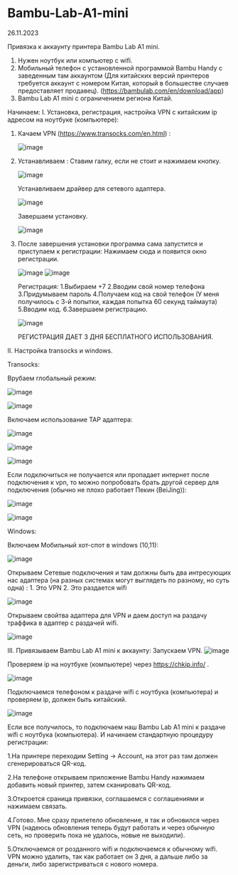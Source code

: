 # Bambu-Lab-A1-mini

26.11.2023

Привязка к аккаунту принтера Bambu Lab A1 mini.

1. Нужен ноутбук или компьютер с wifi.
2. Мобильный телефон с установленной программой Bambu Handy с заведенным там аккаунтом (Для китайских версий принтеров требуется аккаунт с номером Китая, который в большестве случаев предоставляет продавец). (https://bambulab.com/en/download/app)
3. Bambu Lab A1 mini c ограничением региона Китай.

Начинаем:
I. Установка, регистрация, настройка VPN с китайским ip адресом на ноутбуке (компьютере):
   
   1. Качаем VPN (https://www.transocks.com/en.html) :
      
      ![image](https://github.com/Jello146/Bambu-Lab-A1-mini/assets/34299327/7f76c729-91bd-4c36-90ef-49485fb85aaa)
      
   2. Устанавливаем :
      Ставим галку, если не стоит и нажимаем кнопку.
      
      ![image](https://github.com/Jello146/Bambu-Lab-A1-mini/assets/34299327/c9685022-8695-40eb-b37b-4ec258e0825d)
      
      Устанавливаем драйвер для сетевого адаптера.
      
      ![image](https://github.com/Jello146/Bambu-Lab-A1-mini/assets/34299327/7766a1ef-ac3f-44ba-871b-10c1df2215e0)
      
      Завершаем установку.
      
      ![image](https://github.com/Jello146/Bambu-Lab-A1-mini/assets/34299327/6f2c6bd4-9839-411e-a98f-c91f2e9ea654)
      
   3. После завершения установки программа сама запустится и приступаем к регистрации:
      Нажимаем сюда и появится окно регистрации.
      
      ![image](https://github.com/Jello146/Bambu-Lab-A1-mini/assets/34299327/1bc18f7d-0d63-48f7-b89b-9ac0bef7090b)
      ![image](https://github.com/Jello146/Bambu-Lab-A1-mini/assets/34299327/0659da6c-b213-4807-9acf-ee7dc69f51bc)
      
      Регистрация:
        1.Выбираем +7
        2.Вводим свой номер телефона
        3.Придумываем пароль
        4.Получаем код на свой телефон (У меня получилось с 3-й попытки, каждая попытка 60 секунд таймаута)
        5.Вводим код.
        6.Завершаем регистрацию.
      
      ![image](https://github.com/Jello146/Bambu-Lab-A1-mini/assets/34299327/f806546f-53a0-471c-ba16-bcb5e566f837)

      РЕГИСТРАЦИЯ ДАЕТ 3 ДНЯ БЕСПЛАТНОГО ИСПОЛЬЗОВАНИЯ.

II. Настройка transocks и windows.

   Transocks:
  
   Врубаем глобальный режим:
  
   ![image](https://github.com/Jello146/Bambu-Lab-A1-mini/assets/34299327/89d1bf11-40b3-4cda-b051-29d37356ad68)

   ![image](https://github.com/Jello146/Bambu-Lab-A1-mini/assets/34299327/525e52e0-9a17-48d3-a969-e238d254fdf2)

   Включаем использование TAP адаптера:

   ![image](https://github.com/Jello146/Bambu-Lab-A1-mini/assets/34299327/71d518d2-2b95-4c33-b308-1ae33bab1729)

   ![image](https://github.com/Jello146/Bambu-Lab-A1-mini/assets/34299327/2409fec9-0af1-4927-a7ff-e0705b6d642c)

   ![image](https://github.com/Jello146/Bambu-Lab-A1-mini/assets/34299327/6000f9c8-c2e3-448b-9745-13569255183d)

   Если подключиться не получается или пропадает интернет после подключения к vpn, то можно попробовать брать другой сервер для подключения (обычно не плохо работает Пекин (BeiJing)):
   
   ![image](https://github.com/Jello146/Bambu-Lab-A1-mini/assets/34299327/a0897fd5-17db-42ec-8a7e-7118004d257d)

   ![image](https://github.com/Jello146/Bambu-Lab-A1-mini/assets/34299327/9ae5fe9a-92a1-4953-bd35-78ec30b06591)


   Windows:
   
   Включаем Мобильный xoт-спот в windows (10,11):
  
   ![image](https://github.com/Jello146/Bambu-Lab-A1-mini/assets/34299327/b4f0e453-68c4-43e9-880f-7a1d88fd7037)

   Открываем Сетевые подключения и там должны быть два интресующих нас адаптера (на разных системах могут выглядеть по разному, но суть одна) :
      1. Это VPN 2. Это раздается wifi

   ![image](https://github.com/Jello146/Bambu-Lab-A1-mini/assets/34299327/4528ddcd-871e-4488-bd5d-c56f776cad7b)


   Открываем свойтва адаптера для VPN и даем доступ на раздачу траффика в адаптер с раздачей wifi.

   ![image](https://github.com/Jello146/Bambu-Lab-A1-mini/assets/34299327/5dcae213-48c6-45f5-9f63-ae5c601e3883)

III. Привязываем Bambu Lab A1 mini к аккаунту:
   Запускаем VPN.
   ![image](https://github.com/Jello146/Bambu-Lab-A1-mini/assets/34299327/338be9a6-e824-4c99-86f0-82ac96f96634)
   
   Проверяем ip на ноутбуке (компьютере) через https://chkip.info/ .

   ![image](https://github.com/Jello146/Bambu-Lab-A1-mini/assets/34299327/dd366602-e57c-4c76-a527-fdcb76c4915e)

   Подключаемся телефоном к раздаче wifi c ноутбука (компьютера) и проверяем ip, должен быть китайский.

   ![image](https://github.com/Jello146/Bambu-Lab-A1-mini/assets/34299327/5c1848ff-1be3-4eea-9b60-b7c9386920fa)
   

   Если все получилось, то подключаем наш Bambu Lab A1 mini к раздаче wifi с ноутбука (компьютера). И начинаем стандартную процедуру регистрации:
   
   1.На принтере переходим Setting -> Account, на этот раз там должен сгенерироваться QR-код.
   
   2.На телефоне открываем приложение Bambu Handy нажимаем добавить новый принтер, затем сканировать QR-код.
   
   3.Откроется сраница привязки, соглашаемся с соглашениями и нажимаем связать.
   
   4.Готово. Мне сразу прилетело обновление, я так и обновился через VPN (надеюсь обновления теперь будут работать и через обычную сеть, но проверить пока не удалось, новые не выходили).
      
   5.Отключаемся от розданного wifi и подключаемся к обычному wifi. VPN можно удалить, так как работает он 3 дня, а дальше либо за деньги, либо зарегистриваться с нового номера.

   


   







